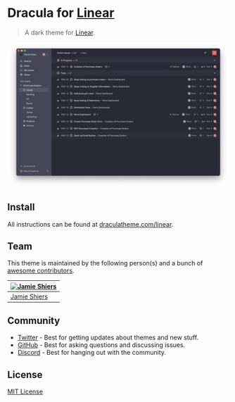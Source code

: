 # Dracula for [Linear](https://linear.app)

> A dark theme for [Linear](https://linear.app).

![Screenshot](./screenshot.png)

## Install

All instructions can be found at [draculatheme.com/linear](https://draculatheme.com/linear).

## Team

This theme is maintained by the following person(s) and a bunch of [awesome contributors](https://github.com/dracula/linear/graphs/contributors).

| [![Jamie Shiers](https://github.com/jamieshiers.png?size=100)](https://github.com/jamieshiers) |
| ---------------------------------------------------------------------------------------------- |
| [Jamie Shiers](https://github.com/jamieshiers)                                                 |

## Community

- [Twitter](https://twitter.com/draculatheme) - Best for getting updates about themes and new stuff.
- [GitHub](https://github.com/dracula/dracula-theme/discussions) - Best for asking questions and discussing issues.
- [Discord](https://draculatheme.com/discord-invite) - Best for hanging out with the community.

## License

[MIT License](./LICENSE)
